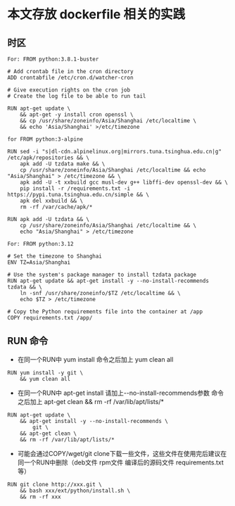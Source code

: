 # 本文存放 dockerfile 相关的实践

## 时区
```
For: FROM python:3.8.1-buster

# Add crontab file in the cron directory
ADD crontabfile /etc/cron.d/watcher-cron

# Give execution rights on the cron job
# Create the log file to be able to run tail

RUN apt-get update \
    && apt-get -y install cron openssl \
    && cp /usr/share/zoneinfo/Asia/Shanghai /etc/localtime \
    && echo 'Asia/Shanghai' >/etc/timezone
```

```
for FROM python:3-alpine

RUN sed -i "s|dl-cdn.alpinelinux.org|mirrors.tuna.tsinghua.edu.cn|g" /etc/apk/repositories && \
    apk add -U tzdata make && \
    cp /usr/share/zoneinfo/Asia/Shanghai /etc/localtime && echo "Asia/Shanghai" > /etc/timezone && \
    apk add -U -t xxbuild gcc musl-dev g++ libffi-dev openssl-dev && \
    pip install -r /requirements.txt -i https://pypi.tuna.tsinghua.edu.cn/simple && \
    apk del xxbuild && \
    rm -rf /var/cache/apk/*

RUN apk add -U tzdata && \
    cp /usr/share/zoneinfo/Asia/Shanghai /etc/localtime && \
    echo "Asia/Shanghai" > /etc/timezone
```

```
For: FROM python:3.12

# Set the timezone to Shanghai
ENV TZ=Asia/Shanghai

# Use the system's package manager to install tzdata package
RUN apt-get update && apt-get install -y --no-install-recommends tzdata && \
    ln -snf /usr/share/zoneinfo/$TZ /etc/localtime && \
    echo $TZ > /etc/timezone

# Copy the Python requirements file into the container at /app
COPY requirements.txt /app/
```

## RUN 命令
- 在同一个RUN中 yum install 命令之后加上 yum clean all
```
RUN yum install -y git \
    && yum clean all
```

- 在同一个RUN中 apt-get install 请加上--no-install-recommends参数 命令之后加上 apt-get clean && rm -rf /var/lib/apt/lists/*
```
RUN apt-get update \
    && apt-get install -y --no-install-recommends \
        git \
    && apt-get clean \
    && rm -rf /var/lib/apt/lists/* 
```

- 可能会通过COPY/wget/git clone下载一些文件，这些文件在使用完后建议在同一个RUN中删除（deb文件 rpm文件 编译后的源码文件 requirements.txt 等）
```
RUN git clone http://xxx.git \
    && bash xxx/ext/python/install.sh \
    && rm -rf xxx
```
